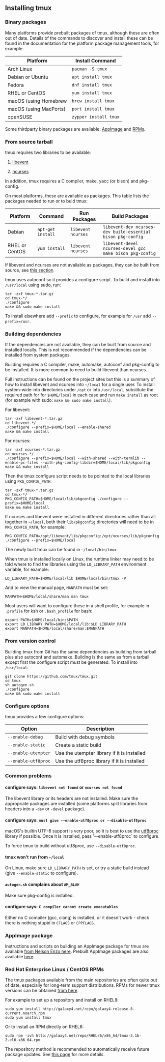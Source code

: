 ## Installing tmux

### Binary packages

Many platforms provide prebuilt packages of tmux, although these are often out
of date. Details of the commands to discover and install these can be found in
the documentation for the platform package management tools, for example:

Platform|Install Command
---|---
Arch Linux|`pacman -S tmux`
Debian or Ubuntu|`apt install tmux`
Fedora|`dnf install tmux`
RHEL or CentOS|`yum install tmux`
macOS (using Homebrew|`brew install tmux`
macOS (using MacPorts)|`port install tmux`
openSUSE|`zypper install tmux`

Some thirdparty binary packages are available: [AppImage](Installing#appimage-package) and
[RPMs](Installing#red-hat-enterprise-linux--centos-rpms).

### From source tarball

tmux requires two libraries to be available:

1. [libevent](https://libevent.org/)

2. [ncurses](https://invisible-island.net/ncurses/ncurses.html)

In addition, tmux requires a C compiler, make, yacc (or bison) and pkg-config.

On most platforms, these are available as packages. This table lists the
packages needed to run or to buld tmux:

Platform|Command|Run Packages|Build Packages
---|---|---|---
Debian|`apt-get install`|`libevent ncurses`|`libevent-dev ncurses-dev build-essential bison pkg-config`
RHEL or CentOS|`yum install`|`libevent ncurses`|`libevent-devel ncurses-devel gcc make bison pkg-config`

If libevent and ncurses are not available as packages, they can be built from
source, see [this section](#building-dependencies).

tmux uses autoconf so it provides a configure script. To build and install
into `/usr/local` using sudo, run:

~~~~
tar -zxf tmux-*.tar.gz
cd tmux-*/
./configure
make && sudo make install
~~~~

To install elsewhere add `--prefix` to configure, for example for `/usr` add
`--prefix=/usr`.

### Building dependencies

If the dependencies are not available, they can be built from source and
installed locally. This is not recommended if the dependencies can be installed
from system packages.

Building requires a C compiler, make, automake, autoconf and pkg-config to be
installed. It is more common to need to build libevent than ncurses.

Full instructions can be found on the project sites but this is a summary of
how to install libevent and ncurses into `~/local` for a single user. To
install system-wide into directories under `/opt` or into `/usr/local`,
substitute the required path for for `$HOME/local` in each case and run `make
install` as root (for example with sudo: `make && sudo make install`).

For libevent:

~~~~
tar -zxf libevent-*.tar.gz
cd libevent-*/
./configure --prefix=$HOME/local --enable-shared
make && make install
~~~~

For ncurses:

~~~~
tar -zxf ncurses-*.tar.gz
cd ncurses-*/
./configure --prefix=$HOME/local --with-shared --with-termlib --enable-pc-files --with-pkg-config-libdir=$HOME/local/lib/pkgconfig
make && make install
~~~~

Then the tmux configure script needs to be pointed to the local libraries
using `PKG_CONFIG_PATH`:

~~~~
tar -zxf tmux-*.tar.gz
cd tmux-*/
PKG_CONFIG_PATH=$HOME/local/lib/pkgconfig ./configure --prefix=$HOME/local
make && make install
~~~~

If ncurses and libevent were installed in different directories rather than all
together in `~/local`, both their `lib/pkgconfig` directories will need to be
in `PKG_CONFIG_PATH`, for example:

~~~~
PKG_CONFIG_PATH=/opt/libevent/lib/pkgconfig:/opt/ncurses/lib/pkgconfig ./configure --prefix=$HOME/local
~~~~

The newly built tmux can be found in `~/local/bin/tmux`.

When tmux is installed locally on Linux, the runtime linker may need to be told
where to find the libraries using the `LD_LIBRARY_PATH` environment variable,
for example:

~~~~
LD_LIBRARY_PATH=$HOME/local/lib $HOME/local/bin/tmux -V
~~~~

And to view the manual page, `MANPATH` must be set:

~~~~
MANPATH=$HOME/local/share/man man tmux
~~~~

Most users will want to configure these in a shell profile, for example in
`.profile` for ksh or `.bash_profile` for bash:

~~~~
export PATH=$HOME/local/bin:$PATH
export LD_LIBRARY_PATH=$HOME/local/lib:$LD_LIBRARY_PATH
export MANPATH=$HOME/local/share/man:$MANPATH
~~~~

### From version control

Building tmux from Git has the same dependencies as building from tarball plus
also autoconf and automake. Building is the same as from a tarball except first
the configure script must be generated. To install into `/usr/local`:

~~~~
git clone https://github.com/tmux/tmux.git
cd tmux
sh autogen.sh
./configure
make && sudo make install
~~~~

### Configure options

tmux provides a few configure options:

Option|Description
---|---
`--enable-debug`|Build with debug symbols
`--enable-static`|Create a static build
`--enable-utempter`|Use the utempter library if it is installed
`--enable-utf8proc`|Use the utf8proc library if it is installed

### Common problems

#### configure says: `libevent not found` or `ncurses not found`

The libevent library or its headers are not installed. Make sure the
appropriate packages are installed (some platforms split libraries from headers
into a `-dev` or `-devel` package).

#### configure says: `must give --enable-utf8proc or --disable-utf8proc`

macOS's builtin UTF-8 support is very poor, so it is best to use the
[utf8proc](https://juliastrings.github.io/utf8proc/) library if possible. Once
it is installed, pass '--enable-utf8proc` to configure.

To force tmux to build without utf8proc, use `--disable-utf8proc`.

#### tmux won't run from `~/local`

On Linux, make sure `LD_LIBRARY_PATH` is set, or try a static build instead
(give `--enable-static` to configure).

#### `autogen.sh` complains about `AM_BLAH`

Make sure pkg-config is installed.

#### configure says: `C compiler cannot create executables`

Either no C compiler (gcc, clang) is installed, or it doesn't work - check
there is nothing stupid in `CFLAGS` or `CPPFLAGS`.

### AppImage package

Instructions and scripts on building an AppImage package for tmux are available
[from Nelson Enzo here](https://github.com/nelsonenzo/tmux-appimage). Prebuilt
AppImage packages are also available
[here](https://github.com/nelsonenzo/tmux-appimage/releases).

### Red Hat Enterprise Linux / CentOS RPMs

The tmux packages available from the main repositories are often quite out of
date, especially for long-term support distributions. RPMs for newer tmux
versions can be obtained [from here](http://galaxy4.net/repo/).

For example to set up a repository and install on RHEL8:

~~~~
sudo yum install http://galaxy4.net/repo/galaxy4-release-8-current.noarch.rpm
sudo yum install tmux
~~~~

Or to install an RPM directly on RHEL6:

~~~~
sudo rpm -ivh http://galaxy4.net/repo/RHEL/6/x86_64/tmux-3.1b-2.el6.x86_64.rpm
~~~~

The repository method is recommended to automatically receive future package
updates. See [this page](https://anni.galaxy4.net/?page_id=39) for more
details.
